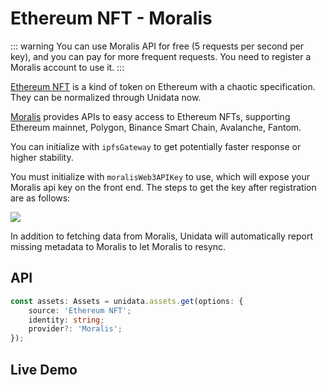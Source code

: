 # Ethereum NFT - Moralis

<Logos :names="['Ethereum', 'Polygon', 'Binance Smart Chain', 'Arbitrum', 'Fantom', 'Moralis']" />

::: warning
You can use Moralis API for free (5 requests per second per key), and you can pay for more frequent requests.
You need to register a Moralis account to use it.
:::

[Ethereum NFT](https://ethereum.org/en/nft/) is a kind of token on Ethereum with a chaotic specification. They can be normalized through Unidata now.

[Moralis](https://moralis.io/) provides APIs to easy access to Ethereum NFTs, supporting Ethereum mainnet, Polygon, Binance Smart Chain, Avalanche, Fantom.

You can initialize with `ipfsGateway` to get potentially faster response or higher stability.

You must initialize with `moralisWeb3APIKey` to use, which will expose your Moralis api key on the front end. The steps to get the key after registration are as follows:

![](https://i.imgur.com/wXPAPfm.png)

In addition to fetching data from Moralis, Unidata will automatically report missing metadata to Moralis to let Moralis to resync.

## API

```ts
const assets: Assets = unidata.assets.get(options: {
    source: 'Ethereum NFT';
    identity: string;
    provider?: 'Moralis';
});
```

## Live Demo

<Assets :source="'Ethereum NFT'" :provider="'Moralis'" :defaultIdentity="'0xC8b960D09C0078c18Dcbe7eB9AB9d816BcCa8944'" />
